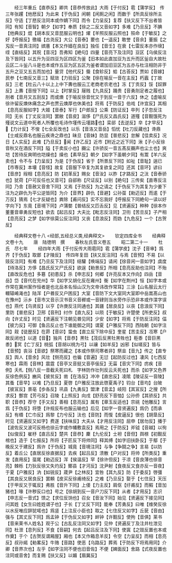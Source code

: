 <!-- { "loadSidebar": true } -->
　　经三年重丘【直恭反】卿共【音恭传放此】大雨【于付反】雹【蒲学反】　传三年张趯【他厯反】为此来【于伪反】闲朝【闲厠之闲】而数于【所具反徐所主反】守适【丁厯反注同本或作嫡下同】而令【力呈反】复荐【扶又反下不出者皆同】有知【音智】朝夕【如字】奉质【徐之二反又音如字】多难【乃旦反】不腆【他典反】焜【胡本反又音昆服云明也】燿【羊照反服云照也】殒命【于敏反】之好【呼报反】徼福【古尧反】大公【音泰】要也【一遥反】敢誉【音余】董振【之刄反一音真注同】嫔廧【本又作嫱在良反】独任【音壬】在衰【七雷反本亦作缞】绖【直结反】其贶【音况】吾弗知【絶句】四量【音亮下及注同】豆区【乌侯反注及下皆同】以五升为豆四豆为区四区为釜【旧本如此直加豆为五升而区釡自大故杜云区二斗釡八斗是也本或作五豆为区五区为釜者谓加旧豆区为五亦与杜注相防非于五升之豆又五五而加也】量贷【他代反】蜃【食轸反】蛤【古荅反】贾如【音嫁】民参【七南反又音三】赋敛【力验反】公聚【徐在喻反一音在主反】朽蠧【丁故反】三老【杜云八十以上上中下夀也服云工老商老农老也】冻【丁贡反】馁【奴罪反】上夀【音授下同】以上【时掌反】屦贱【九具反】踊贵【音勇刖足者之履也】刖者【音月又五刮反】而或燠【于喻反徐音忧又于到反一音于六反】休之【虚喻反徐许留反燠休痛念之声也贾云燠厚也休美也】将焉【于防反】伯戏【许宜反】其相【息亮反服如字】大姬【音泰】军行【户郎反】公乘【防证反】卒列【子忽反注同】无长【丁丈反注同】罢敝【音皮】滋侈【尸氏反又昌氏反】道殣【音觐饿死为殣说文云道中死者人所覆也毛诗作墐传云墐路也】栾郤【去逆反】皁【才早反】【力计反】不悛【七全反改也】以乐【音洛又音岳】慆忧【吐刀反藏也】谗鼎【士咸反鼎名也服云疾谗之鼎也】昧旦【音妹】防显【普悲反】怠解【佳卖反】况日【人实反】此难【乃旦反】闻【许乙反】近市【附近之近下同】湫【子小反徐音秋又在酒反下同】隘【于卖反小也】嚻尘【许骄反一音五髙反嚻声也尘土也】爽垲【苦待反爽明也垲燥也】燥也【素早反】朝夕【如字下虽朝夕同】有鬻【羊六反卖也】令不与【力呈反】为是【于伪反】省于【所景反下同】如祉【音耻】遄已【市専反】本壊【音怪】故复【音服下卒复为其复欲复之同】还其【音环】谚曰【音彦】叚相【息亮反】防【初革反】赐女【音汝】以胙【才路反】之汰【音泰骄也】犹荷【户可反任也又音可】自郤称【尺证反】以别【絶句】三传矣【直専反注同】乃舎【音赦又音舍下同】又焉【于防反】为之请之【于伪反下为其复为少姜下注为之辟仇为平公逆皆同】为介【音界】辟仇【音避】公孙虿【勑迈反】而逺【于万反】猜焉【七才反疑也】粪除【甫问反】实不忘我好【呼报反下同絶句一读以好字向下】东竟【音境下同】卢蒲嫳【普结反又匹舌反】见【贤遍反】种种【徐本作董董音章勇反短也】欲去【起吕反】大夫比【毗志反注同】卫衎【苦旦反】子产相【息亮反】之梦【如字徐莫公反注同】又丧【息浪反】而妫【九危反】一个【古贺反】

　　经典释文卷十八
<经部,五经总义类,经典释文>
　　钦定四库全书
　　经典释文卷十九
　　唐　陆徳明　撰
　　春秋左氏音义卷五
　　昭二第二十一
　　杜氏　尽七年
　　经四年大雨【于付反传大雨雹同】雹【蒲学皮】沈子【音审】爲齐【于伪反】取鄫【才陵反】　传四年复田【扶又反注同】与焉【音预】不易【以豉反注同】有难【乃旦反下及注同】结驩【唤端反】请闲【徐音闲一音如字】虞度【待洛反】方侈【昌氏反又尸氏反】欲逞【勑景反】所相【息亮反助也注同】不殆【直改反危也】多簒【初患反】杀【申志反】何郷【许亮反本又作向】四岳【音岳】岱【音代在兖州】华【如字又胡化反在雍州】衡【如字在荆州】恒【如字本或作常在冀州案作恒者是也北岳本名恒山汉为文帝讳改作常耳】三涂【山名服云太行轘辕崤渑也】陆浑【户昬反又户困反】大室【音防下文大室同大室即中岳嵩髙山也在豫州】沶乡【音市又音示汉书音义音稺或一音肄则当水旁作示恐非本或作渫字误也】燕代【乌贤反】以亨【许庚反注同通也】其疆【居良反】以丧【息浪反下同】里防【普悲反】卫邢【音刑】纣作【直九反】以陨【于敏反】许楚使【所吏反】叔向【许丈反】时见【贤遍反下注朝见昬见同】少安【如字】将焉【于防反注同】偪【彼力反】可御【鱼吕反止也下谁能御之同】谓夏【户雅反下同】西陆朝【如字注同】觌【徒歴反】在昴【音卯】蛰虫【直立反下除中反】奎星【苦圭反】冱寒【户故反闭也】以道【音】独共【音恭】黒牡【茂后反黑牡黑牲也】秬黍【音巨黑黍】冥【亡丁反】桃弧【音胡以桃为弓】以禳【如羊反】凶邪【似嗟反】皆与【音预】丧浴【音欲】祭寒而藏之【本或作祭司寒者非】祭韭【音九】传之【直专反】舆人【音余】风壮【侧亮反】也徧【音遍】无愆【起防反过也】凄风【七西反寒也】霖雨【音林】震霆【音亭又音挺又音亭佞反】无菑【音灾下同】疠疾【音例】夭札【侧八反一音截夭死曰札　字林防作壮列反云夭死也】而杀【如字又色界反徐色例反】豳风【彼贫反】凿【在洛反】冲冲【直忠反】凌隂【陵证反一音陵】其蚤【音早】以难【乃旦反】夏啓【户雅反注放此啓夏禹子】钧台【音均】台陂【彼冝反】景亳【歩各反】巩县【九勇反】盟津【音孟】岐阳【其冝反】之搜【所求反】酆宫【芳弓反】召陵【上照反】向戌【舒亮反下音恤】公孙侨【其骄反】共职【音恭】荐守【手又反】善相【息亮反】属有【章玉反适也】宗祧【他雕反】言爲【于伪反】将堕【许规反布也服云输也】后见【如字一音贤遍反】爲仍【而承反】有缗【亡巾反】爲黎【力兮反】汰也【音防】而愎【皮逼反】很也【胡垦反】时见【贤遍反又如字】费遂【扶味反】大夫从【才用反注同】屈申【居勿反】播于【波佐反又波可反杨也徐云字或作幡敷袁反】焉用之【于防反】斧钺【音越】以徇【似俊反】崔杼【直吕反】楚共【音恭】麇【九伦反】士袒【音但】舆榇【初觐反棺也】造于【七报反】所将【子匠反下将帅同】释其缚【如字旧扶卧反】于鄢【于晚反又于建反】爲许【于伪反】城竟【音境注同】与争【争鬪之争】言易【以防反】着丘公【直居反徐直据反】去疾【起吕反】溃散【户对反】将帅【所类反】重发【直用反】虿尾【勑迈反】浑【侯温反】罕【徐许但反】于凉【音良薄也徐音亮】棘栎【力狄反徐又失灼反】鄼县【才河反】沈尹射【食夜反又食亦反一音夜】于夏【户雅反】汭【如锐反】葴尹【之林反】宜咎【其九反】防【于委反】啓彊【其良反又居良反】罢頼【皮买反徐甫绮反】之难【乃旦反】娶于【七住反】天压【于甲反又于辄反】弗胜【音升下同】上偻【力主反】肩伛【纡甫反】而豭【音加猪也】喙【许秽反口也】号之【徐胡到反一音户刀反下同】从者【才用反】志识【申志反一音式】馈之【求位反饷也】召女【音汝下同】始见【贤遍反下接见同】问其姓【女生曰姓姓谓子也】子长【丁丈反下同】能奉【芳勇反】曰唯【维癸反徐以水反唯应辞犹喏也】爲竖【上注反小臣也】取之【七住反又如字】丘莸【音由】强与【其丈反下同】爲孟钟【于伪反又如字】衅钟【许觐反】使拘【音俱】莱书【音来莱书人姓名】观于公【古乱反注同又如字】见仲【贤遍反丁及注井杜泄见同】杜泄【息列反】不食【音嗣】何去【起吕反注及下同】使寘【之豉反置也本或作奠】于个【古贺反谓厢屋】厢也【本又作箱息羊反】令空【力呈反】而相【息亮反】叔孙婼【勑畧反】牛赂【音路】使恶【乌路反】葬焉【于防反下将焉用同】介卿【音界次也】左乎【如字注同不便也旧音佐】不便【婢面反】舍路【式夜反置也注同或音舍】而复赐【扶又反】以媚【眉冀反】
